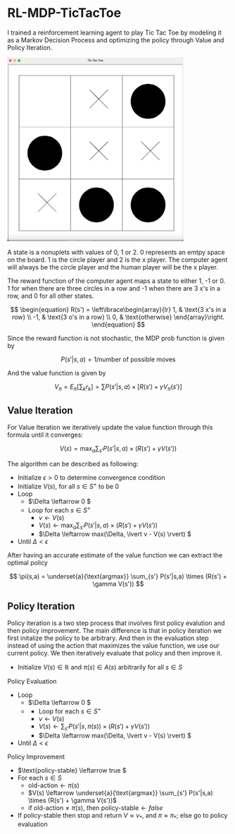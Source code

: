 # RL-MDP-TicTacToe

I trained a reinforcement learning agent to play Tic Tac Toe by modeling it as a Markov Decision Process and optimizing the policy through Value and Policy Iteration. 


<img src='/assets/example.png' width=400>

A state is a nonuplets with values of 0, 1 or 2. 0 represents an emtpy space on the board. 1 is the circle player and 2 is the x player. The computer agent will always be the circle player and the human player will be the x player. 

The reward function of the computer agent maps a state to either 1, -1 or 0. 1 for when there are three circles in a row and -1 when there are 3 x's in a row, and 0 for all other states. 

$$
 \begin{equation}
 R(s') =
   \left\lbrace\begin{array}{lr}
       1, & \text{3 x's in a row} \\
       -1, & \text{3 o's in a row} \\
       0, & \text{otherwise}
    \end{array}\right.
 \end{equation}
$$

Since the reward function is not stochastic, the MDP prob function is given by 

$$
P(s'|s,a) = 1/ \text{number of possible moves}
$$

And the value function is given by 

$$
V_\pi = E_\pi [\sum_k r_k] = \sum P(s'|s,a) \times [R(s') + \gamma V_\pi(s')]
$$

## Value Iteration
For Value Iteration we iteratively update the value function through this formula until it converges:

$$
V(s) = \max_a \sum_{s'} P(s'|s,a) \times (R(s') + \gamma V(s'))
$$

The algorithm can be described as following: 

* Initialize $\epsilon > 0$  to determine convergence condition
* Initialize $V(s)$, for all $s \in S^+$ to be 0
* Loop
    * $\Delta \leftarrow 0 $
    * Loop for each $s \in S^+$
      * $v \leftarrow V(s)$
      * $V(s) \leftarrow \max_a \sum_{s'} P(s'|s,a) \times (R(s') + \gamma V(s'))$
      * $\Delta \leftarrow max(\Delta, \lvert v - V(s) \rvert) $
* Until $\Delta < \epsilon$

After having an accurate estimate of the value function we can extract the optimal policy

$$
\pi(s,a) = \underset{a}{\text{argmax}} \sum_{s'} P(s'|s,a) \times (R(s') + \gamma V(s'))
$$


## Policy Iteration

Policy iteration is a two step process that involves first policy evalution and then policy improvement. The main difference is that in policy iteration we first initalize the policy to be arbitrary. And then in the evaluation step instead of using the action that maximizes the value function, we use our current policy. We then iteratively evaluate that policy and then improve it. 

* Initialize $V(s) \in \mathbb{R}$ and $\pi(s) \in A(s)$ arbitrarily for all $s \in S$
  
Policy Evaluation

* Loop
     * $\Delta \leftarrow 0 $
     * * Loop for each $s \in S^+$
       * $v \leftarrow V(s)$
       * $V(s) \leftarrow \sum_{s'} P(s'|s,\pi(s)) \times (R(s') + \gamma V(s'))$
       * $\Delta \leftarrow max(\Delta, \lvert v - V(s) \rvert) $
* Until $\Delta < \epsilon$

Policy Improvement

* $\text{policy-stable} \leftarrow true $
* For each $s \in S$
    * $\text{old-action} \leftarrow \pi(s)$
    * $V(s) \leftarrow \underset{a}{\text{argmax}} \sum_{s'} P(s'|s,a) \times (R(s') + \gamma V(s'))$
    * if $\text{old-action} \neq \pi(s)$, then $\text{policy-stable} \leftarrow false$
* If policy-stable then stop and return $V \approx v_*$, and $\pi \approx \pi_*$; else go to policy evaluation


